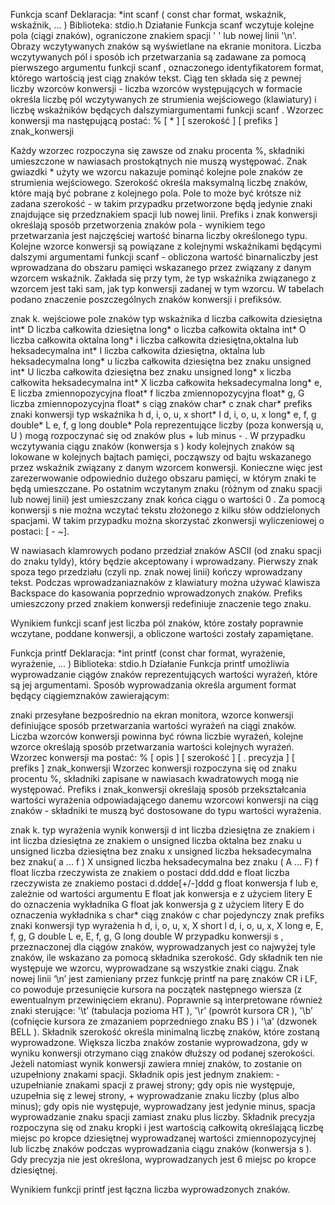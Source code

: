 Funkcja scanf
Deklaracja: *int scanf ( const char format, wskaźnik, wskaźnik, ... ) Biblioteka: stdio.h Działanie Funkcja scanf wczytuje kolejne pola (ciągi znaków), ograniczone znakiem spacji ' ' lub nowej linii '\n'. Obrazy wczytywanych znaków są wyświetlane na ekranie monitora. Liczba wczytywanych pól i sposób ich przetwarzania są zadawane za pomocą pierwszego argumentu funkcji scanf , oznaczonego identyfikatorem format, którego wartością jest ciąg znaków tekst. Ciąg ten składa się z pewnej liczby wzorców konwersji - liczba wzorców występujących w formacie określa liczbę pól wczytywanych ze strumienia wejściowego (klawiatury) i liczbę wskaźników będących dalszymiargumentami funkcji scanf . Wzorzec konwersji ma następującą postać: % [ * ] [ szerokość ] [ prefiks ] znak_konwersji

Każdy wzorzec rozpoczyna się zawsze od znaku procenta %, składniki umieszczone w nawiasach prostokątnych nie muszą występować. Znak gwiazdki * użyty we wzorcu nakazuje pominąć kolejne pole znaków ze strumienia wejściowego. Szerokość określa maksymalną liczbę znaków, które mają być pobrane z kolejnego pola. Pole to może być krótsze niż zadana szerokość - w takim przypadku przetworzone będą jedynie znaki znajdujące się przedznakiem spacji lub nowej linii. Prefiks i znak konwersji określają sposób przetworzenia znaków pola - wynikiem tego przetwarzania jest najczęściej wartość binarna liczby określonego typu. Kolejne wzorce konwersji są powiązane z kolejnymi wskaźnikami będącymi dalszymi argumentami funkcji scanf - obliczona wartość binarnaliczby jest wprowadzana do obszaru pamięci wskazanego przez związany z danym wzorcem wskaźnik. Zakłada się przy tym, że typ wskaźnika związanego z wzorcem jest taki sam, jak typ konwersji zadanej w tym wzorcu. W tabelach podano znaczenie poszczególnych znaków konwersji i prefiksów.

znak k.	wejściowe pole znaków	typ wskażnika
d	liczba całkowita dziesiętna	int*
D	liczba całkowita dziesiętna	long*
o	liczba całkowita oktalna	int*
O	liczba całkowita oktalna	long*
i	liczba całkowita dziesiętna,oktalna lub heksadecymalna	int*
I	liczba całkowita dziesiętna, oktalna lub heksadecymalna	long*
u	liczba całkowita dziesiętna bez znaku unsigned	int*
U	liczba całkowita dziesiętna bez znaku unsigned	long*
x	liczba całkowita heksadecymalna	int*
X	liczba całkowita heksadecymalna	long*
e, E	liczba zmiennopozycyjna	float*
f	liczba zmiennopozycyjna	float*
g, G	liczba zmiennopozycyjna	float*
s	ciąg znaków	char*
c	znak	char*
prefiks	znaki konwersji	typ wskaźnika
h	d, i, o, u, x	short*
l	d, i, o, u, x	long*
e, f, g	double*
L	e, f, g	long double*
Pola reprezentujące liczby (poza konwersją u, U ) mogą rozpoczynać się od znaków plus + lub minus - . W przypadku wczytywania ciągu znaków (konwersja s ) kody kolejnych znaków są lokowane w kolejnych bajtach pamięci, począwszy od bajtu wskazanego przez wskaźnik związany z danym wzorcem konwersji. Konieczne więc jest zarezerwowanie odpowiednio dużego obszaru pamięci, w którym znaki te będą umieszczane. Po ostatnim wczytanym znaku (różnym od znaku spacji lub nowej linii) jest umieszczany znak końca ciągu o wartości 0 . Za pomocą konwersji s nie można wczytać tekstu złożonego z kilku słów oddzielonych spacjami. W takim przypadku można skorzystać zkonwersji wyliczeniowej o postaci: [ - ~].

W nawiasach klamrowych podano przedział znaków ASCII (od znaku spacji do znaku tyldy), który będzie akceptowany i wprowadzany. Pierwszy znak spoza tego przedziału (czyli np. znak nowej linii) kończy wprowadzany tekst. Podczas wprowadzaniaznaków z klawiatury można używać klawisza Backspace do kasowania poprzednio wprowadzonych znaków. Prefiks umieszczony przed znakiem konwersji redefiniuje znaczenie tego znaku.

Wynikiem funkcji scanf jest liczba pól znaków, które zostały poprawnie wczytane, poddane konwersji, a obliczone wartości zostały zapamiętane.

Funkcja printf
Deklaracja: *int printf (const char format, wyrażenie, wyrażenie, ... ) Biblioteka: stdio.h Działanie Funkcja printf umożliwia wyprowadzanie ciągów znaków reprezentujących wartości wyrażeń, które są jej argumentami. Sposób wyprowadzania określa argument format będący ciągiemznaków zawierającym:

znaki przesyłane bezpośrednio na ekran monitora,
wzorce konwersji definiujące sposób przetwarzania wartości wyrażeń na ciągi znaków. Liczba wzorców konwersji powinna być równa liczbie wyrażeń, kolejne wzorce określają sposób przetwarzania wartości kolejnych wyrażeń. Wzorzec konwersji ma postać: % [ opis ] [ szerokość ] [ . precyzja ] [ prefiks ] znak_konwersji
Wzorzec konwersji rozpoczyna się od znaku procentu %, składniki zapisane w nawiasach kwadratowych mogą nie występować. Prefiks i znak_konwersji określają sposób przekształcania wartości wyrażenia odpowiadającego danemu wzorcowi konwersji na ciąg znaków - składniki te muszą być dostosowane do typu wartości wyrażenia.

znak k.	typ wyrażenia	wynik konwersji
d	int	liczba dziesiętna ze znakiem
i	int	liczba dziesiętna ze znakiem
o	unsigned	liczba oktalna bez znaku
u	unsigned	liczba dziesiętna bez znaku
x	unsigned	liczba heksadecymalna bez znaku( a ... f )
X	unsigned	liczba heksadecymalna bez znaku ( A ... F)
f	float	liczba rzeczywista ze znakiem o postaci ddd.ddd
e	float	liczba rzeczywista ze znakiemo postaci d.ddde[+/-]ddd
g	float	konwersja f lub e, zależnie od wartości argumentu
E	float	jak konwersja e z użyciem litery E do oznaczenia wykładnika
G	float	jak konwersja g z użyciem litery E do oznaczenia wykładnika
s	char*	ciąg znaków
c	char	pojedynczy znak
prefiks	znaki konwersji	typ wyrażenia
h	d, i, o, u, x, X	short
l	d, i, o, u, x, X	long
e, E, f, g, G	double
L	e, E, f, g, G	long double
W przypadku konwersji s , przeznaczonej dla ciągów znaków, wyprowadzanych jest co najwyżej tyle znaków, ile wskazano za pomocą składnika szerokość. Gdy składnik ten nie występuje we wzorcu, wyprowadzane są wszystkie znaki ciągu. Znak nowej linii ‘\n’ jest zamieniany przez funkcję printf na parę znaków CR i LF, co powoduje przesunięcie kursora na początek następnego wiersza (z ewentualnym przewinięciem ekranu). Poprawnie są interpretowane również znaki sterujące: '\t’ (tabulacja pozioma HT ), '\r’ (powrót kursora CR ), '\b’ (cofnięcie kursora ze zmazaniem poprzedniego znaku BS ) i '\a’ (dzwonek BELL ). Składnik szerokość określa minimalną liczbę znaków, które zostaną wyprowadzone. Większa liczba znaków zostanie wyprowadzona, gdy w wyniku konwersji otrzymano ciąg znaków dłuższy od podanej szerokości. Jeżeli natomiast wynik konwersji zawiera mniej znaków, to zostanie on uzupełniony znakami spacji. Składnik opis jest jednym znakiem: - uzupełnianie znakami spacji z prawej strony; gdy opis nie występuje, uzupełnia się z lewej strony, + wyprowadzanie znaku liczby (plus albo minus); gdy opis nie występuje, wyprowadzany jest jedynie minus, spacja wyprowadzanie znaku spacji zamiast znaku plus liczby. Składnik precyzja rozpoczyna się od znaku kropki i jest wartością całkowitą określającą liczbę miejsc po kropce dziesiętnej wyprowadzanej wartości zmiennopozycyjnej lub liczbę znaków podczas wyprowadzania ciągu znaków (konwersja s ). Gdy precyzja nie jest określona, wyprowadzanych jest 6 miejsc po kropce dziesiętnej.

Wynikiem funkcji printf jest łączna liczba wyprowadzonych znaków.
